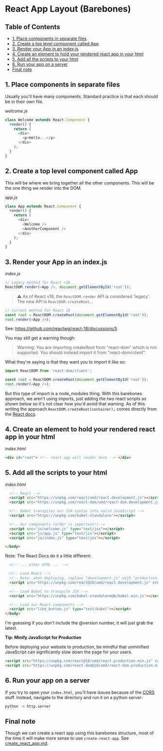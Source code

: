 # React App Layout (Barebones)

## Table of Contents

<!-- toc -->

- [1. Place components in separate files](#1-place-components-in-separate-files)
- [2. Create a top level component called App](#2-create-a-top-level-component-called-app)
- [3. Render your App in an index.js](#3-render-your-app-in-an-indexjs)
- [4. Create an element to hold your rendered react app in your html](#4-create-an-element-to-hold-your-rendered-react-app-in-your-html)
- [5. Add all the scripts to your html](#5-add-all-the-scripts-to-your-html)
- [6. Run your app on a server](#6-run-your-app-on-a-server)
- [Final note](#final-note)

<!-- tocstop -->

## 1. Place components in separate files

Usually you'll have many components. Standard practice is that each should be in their own file.

*welcome.js*

```javascript
class Welcome extends React.Component {
  render() {
    return (
      <div>
        <p>Hello...</p>
      </div>
    );
  }
}
```


## 2. Create a top level component called App

This will be where we bring together all the other components. This will be the one thing we render into the DOM.

*app.js*

```javascript
class App extends React.Component {
  render() {
    return (
      <div>
        <Welcome />
        <AnotherComponent />
      </div>
    );
  }
}
```

## 3. Render your App in an index.js

*index.js*

```javascript
// Legacy method for React <18
ReactDOM.render(<App />, document.getElementById('root'));
```

> :warning: As of React v18, the `ReactDOM.render` API is considered 'legacy'. The new API is `ReactDOM.createRoot`...

```javascript
// Current method for React 18
const root = ReactDOM.createRoot(document.getElementById('root'));
root.render(<App />);
```

See: <https://github.com/reactwg/react-18/discussions/5>  

You may still get a warning though:

> Warning: You are importing createRoot from "react-dom" which is not supported. You should instead import it from "react-dom/client".

What they're saying is that they want you to import it like so: 

```javascript
import ReactDOM from 'react-dom/client';

const root = ReactDOM.createRoot(document.getElementById('root'));
root.render(<App />);
```

But this type of import is a node_modules thing. With this barebones approach, we aren't using imports, just adding the two react scripts as shown below so it's not clear how you'd avoid that warning. As of this wrtitng the approach `ReactDOM.createRoot(container);` comes directly from the [React docs](https://reactjs.org/docs/add-react-to-a-website.html).


## 4. Create an element to hold your rendered react app in your html

*index.html*

```html
<div id="root"> <!-- react app will render here --> </div>
```

## 5. Add all the scripts to your html

*index.html*

```html
  <!-- React -->
  <script src="https://unpkg.com/react/umd/react.development.js"></script>
  <script src="https://unpkg.com/react-dom/umd/react-dom.development.js"></script>

  <!-- Babel transpiles our JSX syntax into valid JavaScript -->
  <script src="https://unpkg.com/babel-standalone"></script>

  <!-- Our components (order is important!)-->
  <script src="js/welcome.js" type="text/jsx"></script>
  <script src="js/app.js" type="text/jsx"></script>
  <script src="js/index.js" type="text/jsx"></script>

</body>
```

Note: The React Docs do it a little different:

```html
  <!-- ... other HTML ... -->

  <!-- Load React -->
  <!-- Note: when deploying, replace "development.js" with "production.min.js". -->
  <script src="https://unpkg.com/react@18/umd/react.development.js" crossorigin></script>  <script src="https://unpkg.com/react-dom@18/umd/react-dom.development.js" crossorigin></script>

  <!-- Load Babel to transpile JSX -->
  <script src="https://unpkg.com/babel-standalone@6/babel.min.js"></script>

  <!-- Load our React components -->
  <script src="like_button.js" type="text/babel"></script>
</body>
```

I'm guessing if you don't include the @version number, it will just grab the latest.

**Tip: Minify JavaScript for Production**

Before deploying your website to production, be mindful that unminified JavaScript can significantly slow down the page for your users.

```html
<script src="https://unpkg.com/react@18/umd/react.production.min.js" crossorigin></script>
<script src="https://unpkg.com/react-dom@18/umd/react-dom.production.min.js" crossorigin></script>
```

## 6. Run your app on a server

If you try to open your `index.html`, you'll have issues because of the [CORS](https://developer.mozilla.org/en-US/docs/Web/HTTP/CORS) stuff. Instead, navigate to the directory and run it on a python server:

```bash
python -m http.server
```

## Final note

Though we can create a react app using this barebones structure, most of the time it will make more sense to use `create-react-app`. See [create_react_app.md](create_react_app.md).